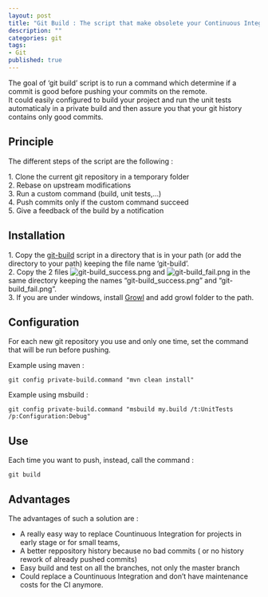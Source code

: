 ```yaml
---
layout: post
title: "Git Build : The script that make obsolete your Continuous Integration!"
description: ""
categories: git
tags:
- Git
published: true
---
```


*<span class="build! unbreakable the or"></span>*

The goal of ‘git build’ script is to run a command which determine if a
commit is good before pushing your commits on the remote.  
It could easily configured to build your project and run the unit tests
automaticaly in a private build and then assure you that your git
history contains only good commits.

Principle
---------

The different steps of the script are the following :

1\. Clone the current git repository in a temporary folder  
2. Rebase on upstream modifications  
3. Run a custom command (build, unit tests,…)  
4. Push commits only if the custom command succeed  
5. Give a feedback of the build by a notification

Installation
------------

1\. Copy the
[git-build](https://raw.github.com/pmiossec/git-build/master/git-build)
script in a directory that is in your path (or add the directory to your
path) keeping the file name ‘git-build’.  
2. Copy the 2 files
![git-build\_success.png](https://raw.github.com/pmiossec/git-build/master/git-build_success.png "git-build_success.png")
and
![git-build\_fail.png](https://raw.github.com/pmiossec/git-build/master/git-build_fail.png "git-build_fail.png")
in the same directory keeping the names “git-build\_success.png” and
“git-build\_fail.png”.  
3. If you are under windows, install
[Growl](http://www.growlforwindows.com/gfw/) and add growl folder to the
path.

Configuration
-------------

For each new git repository you use and only one time, set the command
that will be run before pushing.

Example using maven :

    git config private-build.command "mvn clean install"

Example using msbuild :

    git config private-build.command "msbuild my.build /t:UnitTests /p:Configuration:Debug"

Use
---

Each time you want to push, instead, call the command :

    git build

Advantages
----------

The advantages of such a solution are :

-   A really easy way to replace Countinuous Integration for projects in
    early stage or for small teams,
-   A better reppository history because no bad commits ( or no history
    rework of already pushed commits)
-   Easy build and test on all the branches, not only the master branch
-   Could replace a Countinuous Integration and don’t have maintenance
    costs for the CI anymore.
